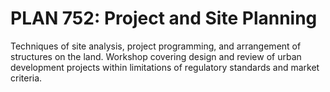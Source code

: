 # PLAN 752: Project and Site Planning

Techniques of site analysis, project programming, and arrangement of structures on the land. Workshop covering design and review of urban development projects within limitations of regulatory standards and market criteria.